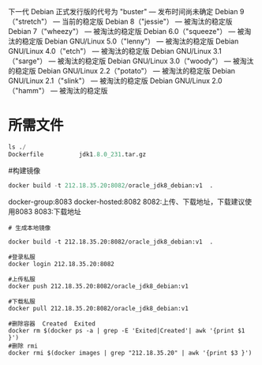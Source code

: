 
下一代 Debian 正式发行版的代号为 "buster" — 发布时间尚未确定
Debian 9（"stretch"） — 当前的稳定版
Debian 8（"jessie"） — 被淘汰的稳定版
Debian 7（"wheezy"） — 被淘汰的稳定版
Debian 6.0（"squeeze"） — 被淘汰的稳定版
Debian GNU/Linux 5.0（"lenny"） — 被淘汰的稳定版
Debian GNU/Linux 4.0（"etch"） — 被淘汰的稳定版
Debian GNU/Linux 3.1（"sarge"） — 被淘汰的稳定版
Debian GNU/Linux 3.0（"woody"） — 被淘汰的稳定版
Debian GNU/Linux 2.2（"potato"） — 被淘汰的稳定版
Debian GNU/Linux 2.1（"slink"） — 被淘汰的稳定版
Debian GNU/Linux 2.0（"hamm"） — 被淘汰的稳定版

# 所需文件
```python
ls ./
Dockerfile          jdk1.8.0_231.tar.gz
```

#构建镜像
```python
docker build -t 212.18.35.20:8082/oracle_jdk8_debian:v1  .
```


docker-group:8083
docker-hosted:8082 
8082:上传、下载地址，下载建议使用8083
8083:下载地址
```
# 生成本地镜像

docker build -t 212.18.35.20:8082/oracle_jdk8_debian:v1  .

#登录私服
docker login 212.18.35.20:8082

#上传私服
docker push 212.18.35.20:8082/oracle_jdk8_debian:v1

#下载私服
docker pull 212.18.35.20:8082/oracle_jdk8_debian:v1

#删除容器  Created  Exited
docker rm $(docker ps -a | grep -E 'Exited|Created'| awk '{print $1 }')
#删除 rmi
docker rmi $(docker images | grep "212.18.35.20" | awk '{print $3 }')

```
